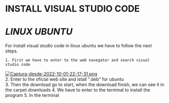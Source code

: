 # **INSTALL VISUAL STUDIO CODE**


# *LINUX UBUNTU* 


For install visual studio code in linux ubuntu we have to follow the next steps.

    1. First we have to enter to the web navegator and search visual studio code
 [![Captura-desde-2022-10-01-22-17-31.png](https://i.postimg.cc/vmRwKhQT/Captura%10-desde-2022-10-01-22-17-31.png)](https://postimg.cc/XrgPGwB6)   
    2. Enter to the oficial web site and istall ".deb" for ubuntu  
    3. Then the download go to start, when the download finish, we can see it in the carpet downloads
    4. We have to enter to the terminal to install the program 
    5. In the terminal  


